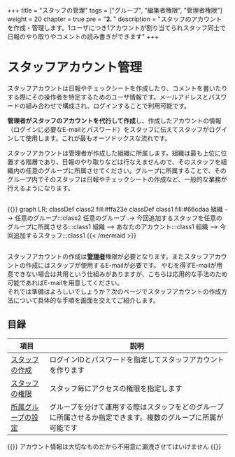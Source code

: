 +++
title = "スタッフの管理"
tags = ["グループ", "編集者権限", "管理者権限"]
weight = 20
chapter = true
pre = "<b>2. </b>"
description = "スタッフのアカウントを作成・管理します。1ユーザにつき1アカウントが割り当てられスタッフ同士で日報のやり取りやコメントの読み書きができます"
+++

# スタッフアカウント管理

スタッフアカウントは日報やチェックシートを作成したり、コメントを書いたりする際にその操作者を特定するためのユーザ情報です。メールアドレスとパスワードの組み合わせで構成され、ログインすることで利用可能です。  

**管理者がスタッフのアカウントを代行して作成**し、作成したアカウントの情報（ログインに必要なE-mailとパスワード）をスタッフに伝えてスタッフがログインして使用します。これが最もオーソドックスな流れです。

スタッフアカウントは管理者が作成した組織に所属します。組織は最も上位に位置する階層であり、日報のやり取りなどは行なえませんので、そのスタッフを組織内の任意のグループに所属させてください。グループに所属することで、そのグループ内でそのスタッフは日報やチェックシートの作成など、一般的な業務が行えるようになります。

<div style="overflow:scroll">

{{<mermaid align="center">}}
graph LR;
  classDef class2 fill:#ffa23e
  classDef class1 fill:#66cdaa
  組織 --> 任意のグループ:::class2
  任意のグループ .-> 今回追加するスタッフを任意のグループに所属させる:::class1
  組織 --> あなたのアカウント:::class1
  組織 --> 今回追加するスタッフ:::class1
{{< /mermaid >}}

</div>

スタッフアカウントの作成は[**管理者**](/org/staff/rank/)権限が必要となります。またスタッフアカウントの作成にはスタッフが使用するE-mailが必要です。
やむを得ずE-mailが用意できない場合は共用という仕組みがありますが、こちらは応用的な手法のため可能であればE-mailを用意してください。  
それでは準備はよろしいでしょうか？次のページでスタッフアカウントの作成方法について具体的な手順を画面を交えてご紹介します。

## 目録

|項目|説明|
|---|---|
|[スタッフの作成](/org/staff/make/)|ログインIDとパスワードを指定してスタッフアカウントを作ります|
|[スタッフの権限](/org/staff/rank/)|スタッフ毎にアクセスの権限を指定します|
|[所属グループの設定](/org/staff/assign/)|グループを分けて運用する際はスタッフをどのグループに所属させるか指定できます。複数のグループに所属が可能です|

{{<alice pos="right" icon="here">}}
アカウント情報は大切なものだから不用意に漏洩させてはいけません
{{</alice>}}
